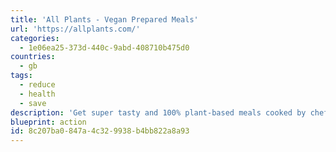 ```yaml
---
title: 'All Plants - Vegan Prepared Meals'
url: 'https://allplants.com/'
categories:
  - 1e06ea25-373d-440c-9abd-408710b475d0
countries:
  - gb
tags:
  - reduce
  - health
  - save
description: 'Get super tasty and 100% plant-based meals cooked by chefs and delivered straight to your door. Two people getting six meals works out at £5 a meal, which is amazing. Use [this referral link](https://allplants.mention-me.com/me/referee/registerko/48827185/206943008/er/796b4fb5d581862f565aa73f01fe733b8576831c/fe/cw?epr=1) to get £10 off your first box. We''ll get £10 off our next box, so we''ll spend that saving on trees on [Offset Earth](https://offset.earth/philsturgeon). 🥳'
blueprint: action
id: 8c207ba0-847a-4c32-9938-b4bb822a8a93
---
```

